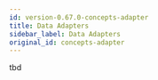 ```yaml
---
id: version-0.67.0-concepts-adapter
title: Data Adapters
sidebar_label: Data Adapters
original_id: concepts-adapter
---
```


tbd
